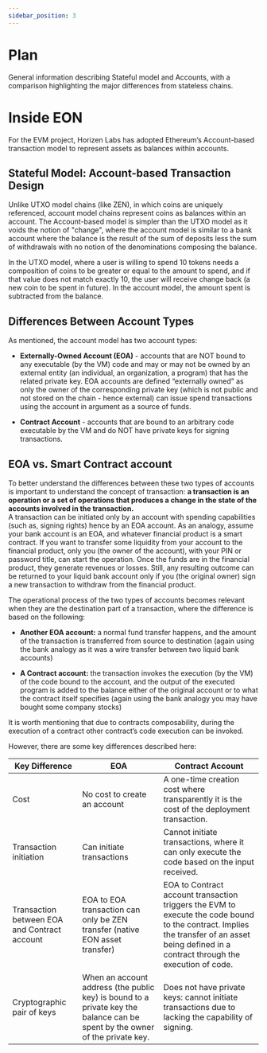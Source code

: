 ```yaml
---
sidebar_position: 3
---
```


# Plan
General information describing Stateful model and Accounts, with a comparison highlighting the major differences from stateless chains.
# Inside EON

For the EVM project, Horizen Labs has adopted Ethereum’s Account-based transaction model to represent assets as balances within accounts.

## Stateful Model: Account-based Transaction Design

Unlike UTXO model chains (like ZEN), in which coins are uniquely referenced, account model chains represent coins as balances within an account. The Account-based model is simpler than the UTXO model as it voids the notion of "change", where the account model is similar to a bank account where the balance is the result of the sum of deposits less the sum of withdrawals with no notion of the denominations composing the balance.

In the UTXO model, where a user is willing to spend 10 tokens needs a composition of coins to be greater or equal to the amount to spend, and if that value does not match exactly 10, the user will receive change back (a new coin to be spent in future). In the account model, the amount spent is subtracted from the balance.

## Differences Between Account Types
As mentioned, the account model has two account types:

* **Externally-Owned Account (EOA)** - accounts that are NOT bound to any executable (by the VM) code and may or may not be owned by an external entity (an individual, an organization, a program) that has the related private key. EOA accounts are defined “externally owned” as only the owner of the corresponding private key (which is not public and not stored on the chain - hence external) can issue spend transactions using the account in argument as a source of funds. 

* **Contract Account** - accounts that are bound to an arbitrary code executable by the VM and do NOT have private keys for signing transactions.  


## EOA vs. Smart Contract account

To better understand the differences between these two types of accounts is important to understand the concept of transaction: **a transaction is an operation or a set of operations that produces a change in the state of the accounts involved in the transaction.**    
A transaction can be initiated only by an account with spending capabilities (such as, signing rights) hence by an EOA account. As an analogy, assume your bank account is an EOA, and whatever financial product is a smart contract. If you want to transfer some liquidity from your account to the financial product, only you (the owner of the account), with your PIN or password title, can start the operation. Once the funds are in the financial product, they generate revenues or losses. Still, any resulting outcome can be returned to your liquid bank account only if you (the original owner) sign a new transaction to withdraw from the financial product. 

The operational process of the two types of accounts becomes relevant when they are the destination part of a transaction, where the difference is based on the following:


* **Another EOA account:** a normal fund transfer happens, and the amount of the transaction is transferred from source to destination (again using the bank analogy as it was a wire transfer between two liquid bank accounts)

* **A Contract account:** the transaction invokes the execution (by the VM) of the code bound to the account, and the output of the executed program is added to the balance either of the original account or to what the contract itself specifies (again using the bank analogy you may have bought some company stocks)


It is worth mentioning that due to contracts composability, during the execution of a contract other contract’s code execution can be invoked.

However, there are some key differences described here:

| Key Difference | EOA | Contract Account |
| ------ | ------ |  ------ |
| Cost | No cost to create an account | A one-time creation cost where transparently it is the cost of the deployment transaction. |
| Transaction initiation | Can initiate transactions | Cannot initiate transactions, where it can only execute the code based on the input received.|
| Transaction between EOA and Contract account | EOA to EOA transaction can only be ZEN transfer (native EON asset transfer) | EOA to Contract account transaction triggers the EVM to execute the code bound to the contract. Implies the transfer of an asset being defined in a contract through the execution of code. |
| Cryptographic pair of keys | When an account address (the public key) is bound to a private key the balance can be spent by the owner of the private key. | Does not have private keys: cannot initiate transactions due to lacking the capability of signing. |




